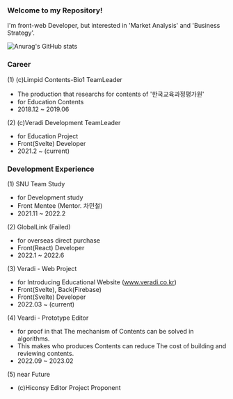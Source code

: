 ### Welcome to my Repository!

I'm front-web Developer,
but interested in 'Market Analysis' and 'Business Strategy'.

![Anurag's GitHub stats](https://github-readme-stats.vercel.app/api?username=jmd5314&show_icons=true&theme=스타일)

### Career

(1) (c)Limpid Contents-Bio1 TeamLeader
- The production that researchs for contents of '한국교육과정평가원'
- for Education Contents
- 2018.12 ~ 2019.06

(2) (c)Veradi Development TeamLeader 
- for Education Project
- Front(Svelte) Developer
- 2021.2 ~ (current)

### Development Experience

(1) SNU Team Study
- for Development study
- Front Mentee (Mentor. 차민철)
- 2021.11 ~ 2022.2

(2) GlobalLink (Failed)
- for overseas direct purchase
- Front(React) Developer
- 2022.1 ~ 2022.6

(3) Veradi - Web Project
- for Introducing Educational Website (www.veradi.co.kr)
- Front(Svelte), Back(Firebase)
- Front(Svelte) Developer
- 2022.03 ~ (current)

(4) Veardi - Prototype Editor
- for proof in that The mechanism of Contents can be solved in algorithms.
- This makes who produces Contents can reduce The cost of building and reviewing contents.
- 2022.09 ~ 2023.02

(5) near Future
- (c)Hiconsy Editor Project Proponent

<!--
**SHIMspacethere/SHIMspacethere** is a ✨ _special_ ✨ repository because its `README.md` (this file) appears on your GitHub profile.

Here are some ideas to get you started:

- 🔭 I’m currently working on ...
- 🌱 I’m currently learning ...
- 👯 I’m looking to collaborate on ...
- 🤔 I’m looking for help with ...
- 💬 Ask me about ...
- 📫 How to reach me: ...
- 😄 Pronouns: ...
- ⚡ Fun fact: ...
-->
